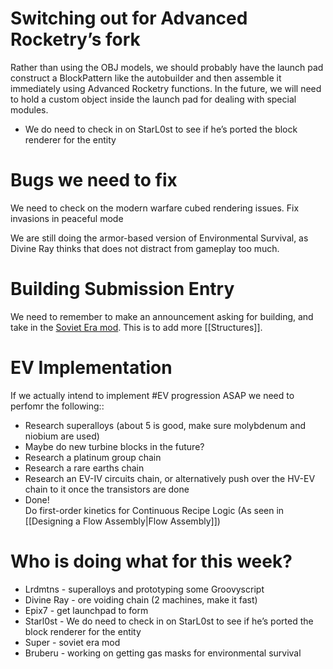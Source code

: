 # Switching out for Advanced Rocketry’s fork
Rather than using the OBJ models, we should probably have the launch pad construct a BlockPattern like the autobuilder and then assemble it immediately using Advanced Rocketry functions. In the future, we will need to hold a custom object inside the launch pad for dealing with special modules.
- We do need to check in on StarL0st to see if he’s ported the block renderer for the entity
# Bugs we need to fix
We need to check on the modern warfare cubed rendering issues.
Fix invasions in peaceful mode  

We are still doing the armor-based version of Environmental Survival, as Divine Ray thinks that does not distract from gameplay too much.

# Building Submission Entry
We need to remember to make an announcement asking for building, and take in the [Soviet Era mod](https://www.curseforge.com/minecraft/mc-mods/soviet-era-mod). This is to add more [[Structures]]. 

# EV Implementation
If we actually intend to implement #EV progression ASAP we need to perfomr the following::
- Research superalloys (about 5 is good, make sure molybdenum and niobium are used)
- Maybe do new turbine blocks in the future?
- Research a platinum group chain
- Research a rare earths chain
- Research an EV-IV circuits chain, or alternatively push over the HV-EV chain to it once the transistors are done
- Done!  
Do first-order kinetics for Continuous Recipe Logic (As seen in [[Designing a Flow Assembly|Flow Assembly]])

# Who is doing what for this week?

- Lrdmtns - superalloys and prototyping some Groovyscript
- Divine Ray - ore voiding chain (2 machines, make it fast)
- Epix7 - get launchpad to form
- Starl0st - We do need to check in on StarL0st to see if he’s ported the block renderer for the entity
- Super - soviet era mod
- Bruberu - working on getting gas masks for environmental survival